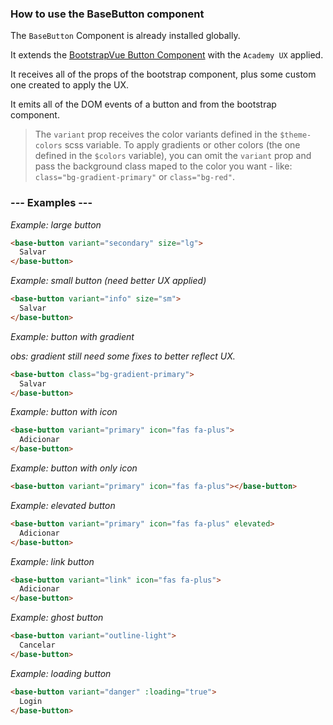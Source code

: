 ### How to use the BaseButton component

The `BaseButton` Component is already installed globally.

It extends the [BootstrapVue Button Component](https://bootstrap-vue.org/docs/components/button) with the `Academy UX` applied.

It receives all of the props of the bootstrap component, plus some custom one created to apply the UX.

It emits all of the DOM events of a button and from the bootstrap component.

> The `variant` prop receives the color variants defined in the `$theme-colors` scss variable. To apply gradients or other colors (the one defined in the `$colors` variable), you can omit the `variant` prop and pass the background class maped to the color you want - like: `class="bg-gradient-primary"` or `class="bg-red"`.

### --- Examples ---

_Example: large button_

```html
<base-button variant="secondary" size="lg">
  Salvar
</base-button>
```

_Example: small button (need better UX applied)_

```html
<base-button variant="info" size="sm">
  Salvar
</base-button>
```

_Example: button with gradient_

_obs: gradient still need some fixes to better reflect UX._

```html
<base-button class="bg-gradient-primary">
  Salvar
</base-button>
```

_Example: button with icon_

```html
<base-button variant="primary" icon="fas fa-plus">
  Adicionar
</base-button>
```

_Example: button with only icon_

```html
<base-button variant="primary" icon="fas fa-plus"></base-button>
```

_Example: elevated button_

```html
<base-button variant="primary" icon="fas fa-plus" elevated>
  Adicionar
</base-button>
```

_Example: link button_

```html
<base-button variant="link" icon="fas fa-plus">
  Adicionar
</base-button>
```

_Example: ghost button_

```html
<base-button variant="outline-light">
  Cancelar
</base-button>
```

_Example: loading button_

```html
<base-button variant="danger" :loading="true">
  Login
</base-button>
```
